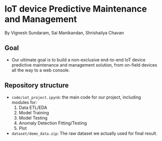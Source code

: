 # IoT device Predictive Maintenance and Management
By Vignesh Sundaram, Sai Manikandan, Shrishailya Chavan
## Goal
- Our ultimate goal is to build a non-exclusive end-to-end IoT device predictive maintenance and management solution, from on-field devices all the way to a web console.


## Repository structure
- `code/iot_project.ipynb`: the main code for our project, including modules for:
  1. Data ETL/EDA
  2. Model Training
  3. Model Testing
  4. Anomaly Detection Fitting/Testing
  5. Plot
- `dataset/demo_data.zip`: The raw dataset we actually used for final result.